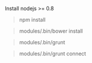 Install nodejs >= 0.8

> npm install

> modules/.bin/bower install

> modules/.bin/grunt

> modules/.bin/grunt connect
